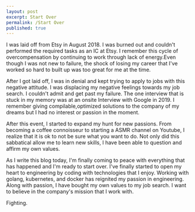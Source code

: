 ```yaml
---
layout: post
excerpt: Start Over
permalink: /Start Over
published: true
---
```



I was laid off from Etsy in August 2018. I was burned out and couldn't performed the required tasks as an IC at Etsy. I remember this cycle of overcompensation by continuing to work through lack of energy.Even though I was not new to failure, the shock of losing my career that I've worked so hard to built up was too great for me at the time.

After I got laid off, I was in denial and kept trying to apply to jobs with this negative attitude. I was displacing my negative feelings towards my job search. I couldn't admit and get past my failure. The one interview that is stuck in my memory was at an onsite Interview with Google in 2019. I remember giving compilable,optimized solutions to the company of my dreams but I had no interest or passion in the moment. 

After this event, I started to expand my hunt for new passions. From becoming a coffee connoisseur to starting a ASMR channel on Youtube, I realize that it is ok to not be sure what you want to do. Not only did this sabbatical allow me to learn new skills, I have been able to question and affirm my own values. 

As I write this blog today, I'm finally coming to peace with everything that has happened and I'm ready to start over. I've finally started to open my heart to engineering by coding with technologies that I enjoy. Working with golang, kubernetes, and docker has reignited my passion in engineering. Along with passion, I have bought my own values to my job search. I want to believe in the company's mission that I work with. 

Fighting.